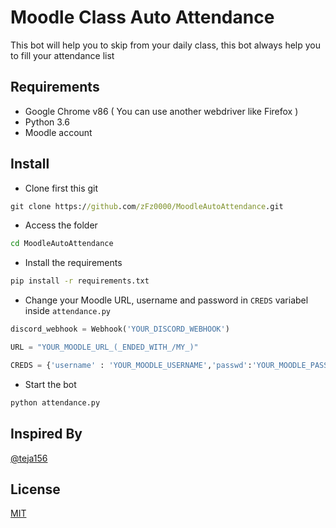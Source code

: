 # Moodle Class Auto Attendance

This bot will help you to skip from your daily class, this bot always help you to fill your attendance list


## Requirements

- Google Chrome v86 ( You can use another webdriver like Firefox )
- Python 3.6
- Moodle account

## Install

- Clone first this git

```cmd
git clone https://github.com/zFz0000/MoodleAutoAttendance.git
```

- Access the folder

```cmd
cd MoodleAutoAttendance
```

- Install the requirements

```cmd
pip install -r requirements.txt
```

- Change your Moodle URL, username and password in ```CREDS``` variabel inside ```attendance.py```

```python
discord_webhook = Webhook('YOUR_DISCORD_WEBHOOK')

URL = "YOUR_MOODLE_URL_(_ENDED_WITH_/MY_)"

CREDS = {'username' : 'YOUR_MOODLE_USERNAME','passwd':'YOUR_MOODLE_PASSWORD'}
```

- Start the bot

```cmd
python attendance.py
```

## Inspired By
[@teja156](https://github.com/teja156/microsoft-teams-class-attender)


## License

[MIT](https://choosealicense.com/licenses/mit/)
